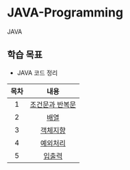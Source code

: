 # JAVA-Programming
JAVA

## 학습 목표
- JAVA 코드 정리

| 목차 | 내용 |
|:---:|:---:|
| 1 |  [조건문과 반복문]() |
| 2 | [배열]()|
| 3 | [객체지향](https://github.com/kyeong-hyeok/Lecture/tree/main/JAVA/%EA%B0%9D%EC%B2%B4%EC%A7%80%ED%96%A5) |
| 4 | [예외처리](https://github.com/kyeong-hyeok/Lecture/tree/main/JAVA/%EC%98%88%EC%99%B8%EC%B2%98%EB%A6%AC) |
| 5 | [입출력](https://github.com/kyeong-hyeok/Lecture/tree/main/JAVA/%EC%9E%85%EC%B6%9C%EB%A0%A5) |

